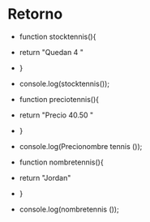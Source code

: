 # Retorno
* function stocktennis(){
*    return "Quedan 4 " 
* }
* console.log(stocktennis());

* function preciotennis(){
*    return "Precio 40.50 " 
* }
* console.log(Precionombre tennis ());


* function nombretennis(){
*    return "Jordan" 
* }
* console.log(nombretennis ());
